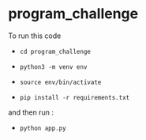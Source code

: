 # program_challenge


To run this code
 - `cd program_challenge`

 - `python3 -m venv env`
 
 - `source env/bin/activate `
 
 - `pip install -r requirements.txt`
 
 and then run :

 - `python app.py` 
